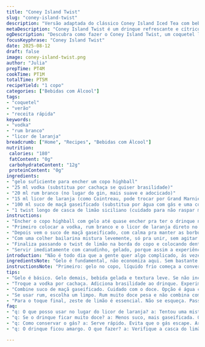 ```yaml
---
title: "Coney Island Twist"
slug: "coney-island-twist"
description: "Versão adaptada do clássico Coney Island Iced Tea com bebidas ajustadas e toque cítrico a mais. Combina vodka, rum branco, licor de laranja e suco de maçã gaseificado, criando uma bebida refrescante, cítrica e com equilíbrio alcoólico. Ideal para dias quentes, fácil de fazer e com variações possíveis para quem tem restrições. Gelo imprescindível para manter a textura leve e a temperatura perfeita. Mistura rápida e prática, salva qualquer reunião improvisada. Requer atenção no uso do zeste de limão para evitar amargor. Um drinque com pedradas na medida certa, sem complicação, cheio dos sabores da festa e do verão."
metaDescription: "Coney Island Twist é um drinque refrescante e cítrico. Mistura vodka, rum branco e licor de laranja; perfeito para dias quentes."
ogDescription: "Descubra como fazer o Coney Island Twist, um coquetel leve com vodka, rum branco e um toque de limão. Ideal para festas e reuniões."
focusKeyphrase: "Coney Island Twist"
date: 2025-08-12
draft: false
image: coney-island-twist.png
author: "Julia"
prepTime: PT4M
cookTime: PT1M
totalTime: PT5M
recipeYield: "1 copo"
categories: ["Bebidas com Álcool"]
tags:
- "coquetel"
- "verão"
- "receita rápida"
keywords:
- "vodka"
- "rum branco"
- "licor de laranja"
breadcrumb: ["Home", "Recipes", "Bebidas com Álcool"]
nutrition: 
 calories: "180"
 fatContent: "0g"
 carbohydrateContent: "12g"
 proteinContent: "0g"
ingredients:
- "gelo suficiente para encher um copo highball"
- "25 ml vodka (substitua por cachaça se quiser brasilidade)"
- "20 ml rum branco (no lugar do gin, mais suave e adocicado)"
- "15 ml licor de laranja (como Cointreau, pode trocar por Grand Marnier)"
- "100 ml suco de maçã gaseificado (substitua por água com gás e uma colher de chá de mel se quiser menos doce)"
- "1 twist longo de casca de limão siciliano (cuidado para não raspar muito o branco que amarga)"
instructions:
- "Encher o copo highball com gelo até quase encher pra ter o drinque na temperatura certa, nada de água diluindo rápido."
- "Primeiro colocar a vodka, rum branco e o licor de laranja direto no copo, medidos para garantir equilíbrio entre álcool e sabor."
- "Depois vem o suco de maçã gaseificado, com calma pra manter as borbulhas, sem agitar demais. Essa parte é sutil, o segredo tá no gás que dá vida à bebida."
- "Com uma colher bailarina mistura levemente, só pra unir, sem agitar forte para não perder espuma."
- "Finaliza passando o twist de limão na borda do copo e colocando dentro como enfeite. Esse toque cítrico é o diferencial, chama a atenção no aroma."
- "Servir imediatamente com canudinho, gelado, porque assim a experiência se mantém e o paladar agradece."
introduction: "Não é todo dia que a gente quer algo complicado, ás vezes o que salva é um drinque que junta o melhor das bebidas sem ser um coquetel mirabolante. Coney Island Iced Tea tinha vodka, gin, cognac, triple sec, tudo junto, uma dança de sabores meio pesada. Ao longo das minhas experiências, percebi que trocar o gin pelo rum branco deixava tudo mais leve, além disso eliminar o cognac trouxe suavidade sem perder corpo. Substituir o moût de maçã por um suco gaseificado de maçã abre o campo pra borbulha que refresca muito. O toque final com o zeste de limão siciliano veio juntando aroma e um frescor inesperado no nariz, deixando o drinque mais invocativo. Foi depois de umas tentativas frustradas que aprendi a quantidade certa para não ficar doce demais ou amargo. Hoje encaro como uma resposta prática e sofisticada para quem quer provar uma releitura simples, mas cheia de personalidade. Matando a sede no calor, com o barulho do gelo caindo no copo e o aroma cítrico que pré-anuncia o que vem pela frente, fica até difícil largar."
ingredientsNote: "Gelo é fundamental, não economiza aqui. Sem bastante gelo, a bebida murcha rápido e fica aguada. A vodka pode ser substituída por cachaça de boa qualidade para um toque autêntico brasileiro, especialmente se quiser brincar com sabores regionais. Rum branco tem papel estratégico nesse drinque, substituindo o gin para deixar menos amargo e mais suave, mas atenção para usar um rum limpo, sem sabor demasiado doce. O licor de laranja pode ser um Cointreau tradicional ou um Grand Marnier se desejar algo com traços de conhaque sutil. Quanto ao suco de maçã gaseificado, prefira um que seja pouco doce mas bastante borbulhante; alternativa prática é água com gás e uma colher de chá de mel, essa mistura feita na hora equilibra doçura e refrescância. O twist de limão siciliano não é só visual, ele traz o aroma que entusiasma a boca, mas cuidado ao raspar a casca para não incluir a parte branca amarga. Uso minhas mãos para tirar o zeste e torcer gentilmente sobre o copo, liberando óleo essencial que dá aquele boost aromático."
instructionsNote: "Primeiro: gelo no copo, líquido frio começa a conversa. Colocar os destilados primeiro evita que a bebida fique diluída rápido com o suco – você quer sabor e potência equilibrados. Ao adicionar o suco de maçã gaseificado, despeje lentamente na lateral do copo para preservar as borbulhas, que são sinais visuais e táteis essenciais para sensação refrescante. Misture com uma colher bailarina com movimentos suaves; nunca force muito para não perder efervescência. Passar o twist de limão na borda ativa as glândulas olfativas, melhor que enfeite seco que não agrega nada, apliquei esse truque depois de me frustrar com drinks sem graça. Servir rápido, porque o gelo derrete rápido e a mágica acaba. Não deixe suco de maçã perder o gás, senão vira melado chato. Já tive erros em que zeste amargava por excesso – menos é mais nesses detalhes. Canudos ajudam especialmente para quem quer sentir mais o aroma sem que o gelo atrapalhe."
tips:
- "Gelo é básico. Gelo demais, bebida gelada e textura leve. Se não incluir, o drinque murcha e fica aguado, sem vida. Trocar sempre o gelo. Não use gelo velho, tem sabor desagradável."
- "Troque a vodka por cachaça. Adiciona brasilidade ao drinque. Experimente, principalmente se você curte sabores locais. Cachaça boa faz a diferença. Mas atenção, use suave."
- "Combine suco de maçã gaseificado. Cuidado com o doce. Opção é água com gás e mel. Melhora a leveza. Não deixe o gás escapar, cuidado ao despejar. Mostre respeito ao bulhão."
- "Se usar rum, escolha um limpo. Rum muito doce pesa e não combina com frescor esperado. Menos doçura, mais equilíbrio. O licor de laranja? Cointreau é bom, mas Grand Marnier também funciona."
- "Para o toque final, zeste de limão é essencial. Não se esqueça. Passar na borda ativa aroma, dá vida ao drinque. Cuidado com a parte branca, amarga muito. Fez isso? Sinta o cheirinho."
faq:
- "q: O que posso usar no lugar do licor de laranja? a: Tentou uma mistura de água com gás e um pouco de açúcar? Outra opção é um licor de frutas. Só não vai ficar pesado."
- "q: Se o drinque ficar muito doce? a: Menos suco, mais gaseificada. Ou troque por algo mais ácido. Limão é amigo. Funciona sempre. Adoçada demais? Cuidado."
- "q: Como conservar o gás? a: Serve rápido. Evita que o gás escape. Armazenar na geladeira antes. Cuidado, não misture muito. Senão adeus borbulhas."
- "q: O drinque ficou amargo. O que fazer? a: Verifique a casca do limão. Cuidado com o que raspa. Errou? Pode tentar outra fruta, como limão taiti. Tire a parte branca."

---
```

